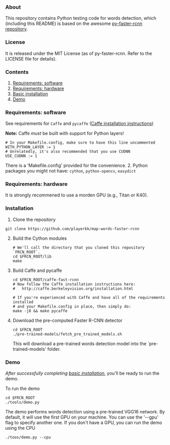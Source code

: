 ### About

This repository contains Python testing code for words detection, which (including this README) is based on the awesome [py-faster-rcnn repository](https://github.com/rbgirshick/py-faster-rcnn). 

### License

It is released under the MIT License (as of py-faster-rcnn. Refer to the LICENSE file for details).

### Contents
1. [Requirements: software](#requirements-software)
2. [Requirements: hardware](#requirements-hardware)
3. [Basic installation](#installation-sufficient-for-the-demo)
4. [Demo](#demo)

### Requirements: software

  See requirements for `Caffe` and `pycaffe` ([Caffe installation instructions](http://caffe.berkeleyvision.org/installation.html))

  **Note:** Caffe *must* be built with support for Python layers!

  ```make
  # In your Makefile.config, make sure to have this line uncommented
  WITH_PYTHON_LAYER := 1
  # Unrelatedly, it's also recommended that you use CUDNN
  USE_CUDNN := 1
  ```

  There is a 'Makefile.config' provided for the convenience.
2. Python packages you might not have: `cython`, `python-opencv`, `easydict`

### Requirements: hardware

  It is strongly recommened to use a morden GPU (e.g., Titan or K40).

### Installation

1. Clone the repository
  ```Shell
  git clone https://github.com/playerkk/map-words-faster-rcnn
  ```

2. Build the Cython modules
    ```Shell
    # We'll call the directory that you cloned this repository `FRCN_ROOT`. 
    cd $FRCN_ROOT/lib
    make
    ```

3. Build Caffe and pycaffe
    ```Shell
    cd $FRCN_ROOT/caffe-fast-rcnn
    # Now follow the Caffe installation instructions here:
    #   http://caffe.berkeleyvision.org/installation.html

    # If you're experienced with Caffe and have all of the requirements installed
    # and your Makefile.config in place, then simply do:
    make -j8 && make pycaffe
    ```

4. Download the pre-computed Faster R-CNN detector
    ```Shell
    cd $FRCN_ROOT
    ./pre-trained-models/fetch_pre_trained_models.sh
    ```

    This will download a pre-trained words detection model into the `pre-trained-models' folder.

### Demo

*After successfully completing [basic installation](#installation-sufficient-for-the-demo)*, you'll be ready to run the demo.

To run the demo
```Shell
cd $FRCN_ROOT
./tools/demo.py
```
The demo performs words detection using a pre-trained VGG16 network. By default, it will use the first GPU on your machine. You can use the '--gpu' flag to specify another one. If you don't have a GPU, you can run the demo using the CPU
```Shell
./toos/demo.py --cpu
```